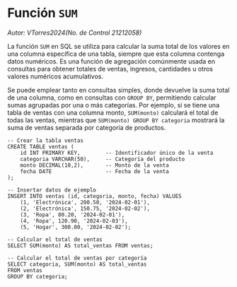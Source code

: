 
# Función `SUM`

*Autor: VTorres2024(No. de Control 21212058)*

La función `SUM` en SQL se utiliza para calcular la suma total de los valores en una columna específica de una tabla, siempre que esta columna contenga datos numéricos.
Es una función de agregación comúnmente usada en consultas para obtener totales de ventas, ingresos, cantidades u otros valores numéricos acumulativos.

Se puede emplear tanto en consultas simples, donde devuelve la suma total de una columna, como en consultas con `GROUP BY`, permitiendo calcular sumas agrupadas por una o más categorías.
Por ejemplo, si se tiene una tabla de ventas con una columna monto, `SUM(monto)` calculará el total de todas las ventas, mientras que `SUM(monto) GROUP BY categoria` mostrará la suma de ventas separada por categoría de productos.

```
-- Crear la tabla ventas
CREATE TABLE ventas (
    id INT PRIMARY KEY,        -- Identificador único de la venta
    categoria VARCHAR(50),     -- Categoría del producto
    monto DECIMAL(10,2),       -- Monto de la venta
    fecha DATE                 -- Fecha de la venta
);

-- Insertar datos de ejemplo
INSERT INTO ventas (id, categoria, monto, fecha) VALUES
    (1, 'Electrónica', 200.50, '2024-02-01'),
    (2, 'Electrónica', 150.75, '2024-02-02'),
    (3, 'Ropa', 80.20, '2024-02-01'),
    (4, 'Ropa', 120.90, '2024-02-03'),
    (5, 'Hogar', 300.00, '2024-02-02');

-- Calcular el total de ventas
SELECT SUM(monto) AS total_ventas FROM ventas;

-- Calcular el total de ventas por categoría
SELECT categoria, SUM(monto) AS total_ventas
FROM ventas
GROUP BY categoria;
```


